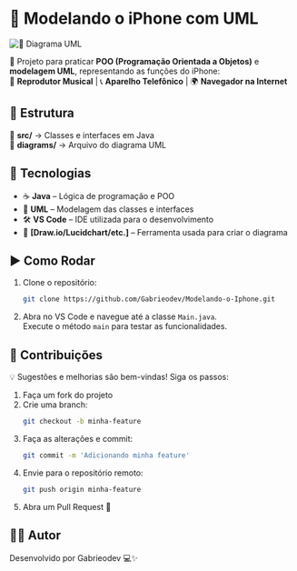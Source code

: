 # 📱 Modelando o iPhone com UML  

![📌 Diagrama UML](./path/to/your/uml_diagram.png)  

🔹 Projeto para praticar **POO (Programação Orientada a Objetos)** e **modelagem UML**, representando as funções do iPhone:  
🎵 **Reprodutor Musical** | 📞 **Aparelho Telefônico** | 🌍 **Navegador na Internet**  

## 📂 Estrutura  

📁 **src/** → Classes e interfaces em Java  
📁 **diagrams/** → Arquivo do diagrama UML  

## 🚀 Tecnologias  

- ☕ **Java** – Lógica de programação e POO  
- 🎨 **UML** – Modelagem das classes e interfaces  
- 🛠 **VS Code** – IDE utilizada para o desenvolvimento  
- 📌 **[Draw.io/Lucidchart/etc.]** – Ferramenta usada para criar o diagrama

## ▶ Como Rodar  

1. Clone o repositório:  
   ```bash
   git clone https://github.com/Gabrieodev/Modelando-o-Iphone.git
   ```
2. Abra no VS Code e navegue até a classe `Main.java`.  
   Execute o método `main` para testar as funcionalidades.

## 🤝 Contribuições

💡 Sugestões e melhorias são bem-vindas! Siga os passos:

1. Faça um fork do projeto
2. Crie uma branch:
   ```bash
   git checkout -b minha-feature
   ```
3. Faça as alterações e commit:
   ```bash
   git commit -m 'Adicionando minha feature'
   ```
4. Envie para o repositório remoto:
   ```bash
   git push origin minha-feature
   ```
5. Abra um Pull Request 🚀

## 🧑‍💻 Autor

Desenvolvido por Gabrieodev 💻✨
